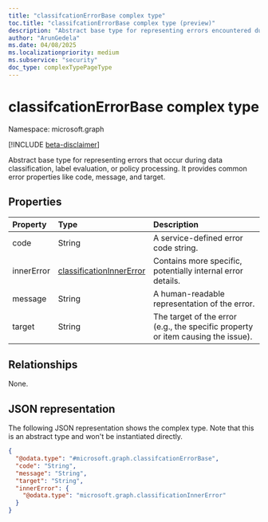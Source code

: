 ```yaml
---
title: "classifcationErrorBase complex type"
toc.title: "classifcationErrorBase complex type (preview)"
description: "Abstract base type for representing errors encountered during classification or policy evaluation."
author: "ArunGedela"
ms.date: 04/08/2025
ms.localizationpriority: medium
ms.subservice: "security"
doc_type: complexTypePageType
---
```


# classifcationErrorBase complex type

Namespace: microsoft.graph

[!INCLUDE [beta-disclaimer](../../includes/beta-disclaimer.md)]

Abstract base type for representing errors that occur during data classification, label evaluation, or policy processing. It provides common error properties like code, message, and target.

## Properties

| Property   | Type                                                                                             | Description                                                                    |
| :--------- | :----------------------------------------------------------------------------------------------- | :----------------------------------------------------------------------------- |
| code       | String                                                                                           | A service-defined error code string.                                           |
| innerError | [classificationInnerError](../resources/classificationinnererror.md) | Contains more specific, potentially internal error details.                    |
| message    | String                                                                                           | A human-readable representation of the error.                                  |
| target     | String                                                                                           | The target of the error (e.g., the specific property or item causing the issue). |

## Relationships

None.

## JSON representation

The following JSON representation shows the complex type. Note that this is an abstract type and won't be instantiated directly.
<!-- {
  "blockType": "resource",
  "abstract": true,
  "@odata.type": "microsoft.graph.classifcationErrorBase",
  "openType": false
}-->
``` json
{
  "@odata.type": "#microsoft.graph.classifcationErrorBase",
  "code": "String",
  "message": "String",
  "target": "String",
  "innerError": {
    "@odata.type": "microsoft.graph.classificationInnerError"
  }
}
```

